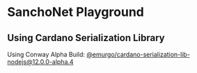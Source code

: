 # SanchoNet Playground
## Using Cardano Serialization Library

Using Conway Alpha Build: [@emurgo/cardano-serialization-lib-nodejs@12.0.0-alpha.4](https://www.npmjs.com/package/@emurgo/cardano-serialization-lib-nodejs/v/12.0.0-alpha.4)
